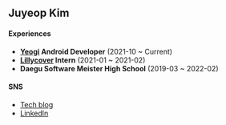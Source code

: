 ## Juyeop Kim

#### Experiences
- **<a href="https://gccompany.co.kr/" target="_blank">Yeogi</a> Android Developer** (2021-10 ~ Current)
- **<a href="https://lillycover.ai/" target="_blank">Lillycover</a> Intern** (2021-01 ~ 2021-02)
- **Daegu Software Meister High School** (2019-03 ~ 2022-02)

#### SNS
- <a href="https://juyeop.tistory.com/" target="_blank">Tech blog</a>
- <a href="https://www.linkedin.com/in/%EC%A3%BC%EC%97%BD-%EA%B9%80-0807a3272/" target="_blank">LinkedIn</a>
